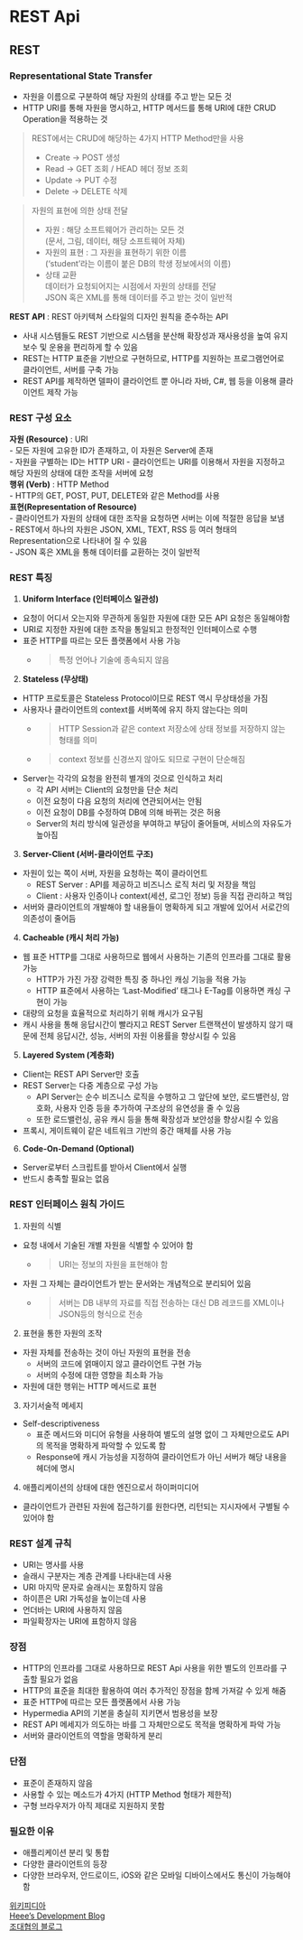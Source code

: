 # REST Api  
  
## REST    
### Representational State Transfer  
- 자원을 이름으로 구분하여 해당 자원의 상태를 주고 받는 모든 것  
- HTTP URI를 통해 자원을 명시하고, HTTP 메서드를 통해 URI에 대한 CRUD Operation을 적용하는 것  
  
>REST에서는 CRUD에 해당하는 4가지 HTTP Method만을 사용  
> - Create -> POST 생성  
> - Read -> GET 조회 / HEAD 헤더 정보 조회  
> - Update -> PUT 수정  
> - Delete -> DELETE 삭제  
  
>자원의 표현에 의한 상태 전달  
>	- 자원 : 해당 소프트웨어가 관리하는 모든 것  
>		(문서, 그림, 데이터, 해당 소프트웨어 자체)  
>	- 자원의 표현 : 그 자원을 표현하기 위한 이름  
>		(‘student’라는 이름이 붙은 DB의 학생 정보에서의 이름)  
>	- 상태 교환  
>		데이터가 요청되어지는 시점에서 자원의 상태를 전달  
>		JSON 혹은 XML를 통해 데이터를 주고 받는 것이 일반적  
  
**REST API** : REST 아키텍쳐 스타일의 디자인 원칙을 준수하는 API  
- 사내 시스템들도 REST 기반으로 시스템을 분산해 확장성과 재사용성을 높여 유지보수 및 운용을 편리하게 할 수 있음  
- REST는 HTTP 표준을 기반으로 구현하므로, HTTP를 지원하는 프로그램언어로 클라이언트, 서버를 구축 가능  
- REST API를 제작하면 델파이 클라이언트 뿐 아니라 자바, C#, 웹 등을 이용해 클라이언트 제작 가능  
  
### REST 구성 요소  
**자원 (Resource)** : URI  
	- 모든 자원에 고유한 ID가 존재하고, 이 자원은 Server에 존재  
	- 자원을 구별하는 ID는 HTTP URI	- 클라이언트는 URI를 이용해서 자원을 지정하고 해당 자원의 상태에 대한 조작을 서버에 요청  
**행위 (Verb)** : HTTP Method  
	- HTTP의 GET, POST, PUT, DELETE와 같은 Method를 사용  
**표현(Representation of Resource)**  
	- 클라이언트가 자원의 상태에 대한 조작을 요청하면 서버는 이에 적절한 응답을 보냄  
	- REST에서 하나의 자원은 JSON, XML, TEXT, RSS 등 여러 형태의 Representation으로 나타내어 질 수 있음  
	- JSON 혹은 XML을 통해 데이터를 교환하는 것이 일반적  
  
### REST 특징  
1. **Uniform Interface (인터페이스 일관성)**  
- 요청이 어디서 오는지와 무관하게 동일한 자원에 대한 모든 API 요청은 동일해야함  
- URI로 지정한 자원에 대한 조작을 통일되고 한정적인 인터페이스로 수행  
- 표준 HTTP를 따르는 모든 플랫폼에서 사용 가능  
    - > 특정 언어나 기술에 종속되지 않음  
2. **Stateless (무상태)**  
- HTTP 프로토콜은 Stateless Protocol이므로 REST 역시 무상태성을 가짐  
- 사용자나 클라이언트의 context를 서버쪽에 유지 하지 않는다는 의미  
    - > HTTP Session과 같은 context 저장소에 상태 정보를 저장하지 않는 형태를 의미  
    - > context 정보를 신경쓰지 않아도 되므로 구현이 단순해짐  
- Server는 각각의 요청을 완전히 별개의 것으로 인식하고 처리  
    - 각 API 서버는 Client의 요청만을 단순 처리  
    - 이전 요청이 다음 요청의 처리에 연관되어서는 안됨  
    - 이전 요청이 DB를 수정하여 DB에 의해 바뀌는 것은 허용  
    - Server의 처리 방식에 일관성을 부여하고 부담이 줄어들며, 서비스의 자유도가 높아짐  
3. **Server-Client (서버-클라이언트 구조)**  
- 자원이 있는 쪽이 서버, 자원을 요청하는 쪽이 클라이언트  
    - REST Server : API를 제공하고 비즈니스 로직 처리 및 저장을 책임  
    - Client : 사용자 인증이나 context(세션, 로그인 정보) 등을 직접 관리하고 책임  
- 서버와 클라이언트의 개발해야 할 내용들이 명확하게 되고 개발에 있어서 서로간의 의존성이 줄어듬  
4. **Cacheable (캐시 처리 가능)**  
- 웹 표준 HTTP를 그대로 사용하므로 웹에서 사용하는 기존의 인프라를 그대로 활용 가능  
    - HTTP가 가진 가장 강력한 특징 중 하나인 캐싱 기능을 적용 가능  
    - HTTP 표준에서 사용하는 ‘Last-Modified’ 태그나 E-Tag를 이용하면 캐싱 구현이 가능  
- 대량의 요청을 효율적으로 처리하기 위해 캐시가 요구됨  
- 캐시 사용을 통해 응답시간이 빨라지고 REST Server 트랜잭션이 발생하지 않기 때문에 전체 응답시간, 성능, 서버의 자원 이용률을 향상시킬 수 있음  
5. **Layered System (계층화)**  
- Client는 REST API Server만 호출  
- REST Server는 다중 계층으로 구성 가능  
    - API Server는 순수 비즈니스 로직을 수행하고 그 앞단에 보안, 로드밸런싱, 암호화, 사용자 인증 등을 추가하여 구조상의 유연성을 줄 수 있음  
    - 또한 로드밸런싱, 공유 캐시 등을 통해 확장성과 보안성을 향상시킬 수 있음  
- 프록시, 게이트웨이 같은 네트워크 기반의 중간 매체를 사용 가능  
6. **Code-On-Demand (Optional)**  
- Server로부터 스크립트를 받아서 Client에서 실행  
- 반드시 충족할 필요는 없음  
  
  
### REST 인터페이스 원칙 가이드  
1. 자원의 식별  
- 요청 내에서 기술된 개별 자원을 식별할 수 있어야 함  
    - > URI는 정보의 자원을 표현해야 함  
- 자원 그 자체는 클라이언트가 받는 문서와는 개념적으로 분리되어 있음  
    - > 서버는 DB 내부의 자료를 직접 전송하는 대신 DB 레코드를 XML이나 JSON등의 형식으로 전송  
2. 표현을 통한 자원의 조작  
- 자원 자체를 전송하는 것이 아닌 자원의 표현을 전송  
    - 서버의 코드에 얽매이지 않고 클라이언트 구현 가능  
    - 서버의 수정에 대한 영향을 최소화 가능  
- 자원에 대한 행위는 HTTP 메서드로 표현  
3. 자기서술적 메세지  
- Self-descriptiveness  
    - 표준 메서드와 미디어 유형을 사용하여 별도의 설명 없이 그 자체만으로도 API의 목적을 명확하게 파악할 수 있도록 함  
    - Response에 캐시 가능성을 지정하여 클라이언트가 아닌 서버가 해당 내용을 헤더에 명시  
4. 애플리케이션의 상태에 대한 엔진으로서 하이퍼미디어  
- 클라이언트가 관련된 자원에 접근하기를 원한다면, 리턴되는 지시자에서 구별될 수 있어야 함  
  
### REST 설계 규칙  
- URI는 명사를 사용  
- 슬래시 구분자는 계층 관계를 나타내는데 사용  
- URI 마지막 문자로 슬래시는 포함하지 않음  
- 하이픈은 URI 가독성을 높이는데 사용    
- 언더바는 URI에 사용하지 않음  
- 파일확장자는 URI에 표함하지 않음  
  
### 장점  
- HTTP의 인프라를 그대로 사용하므로 REST Api 사용을 위한 별도의 인프라를 구출할 필요가 없음  
- HTTP의 표준을 최대한 활용하여 여러 추가적인 장점을 함께 가져갈 수 있게 해줌  
- 표준 HTTP에 따르는 모든 플랫폼에서 사용 가능  
- Hypermedia API의 기본을 충실히 지키면서 범용성을 보장  
- REST API 메세지가 의도하는 바를 그 자체만으로도 목적을 명확하게 파악 가능  
- 서버와 클라이언트의 역할을 명확하게 분리  
  
### 단점  
- 표준이 존재하지 않음  
- 사용할 수 있는 메소드가 4가지 (HTTP Method 형태가 제한적)  
- 구형 브라우저가 아직 제대로 지원하지 못함  
  
### 필요한 이유    
- 애플리케이션 분리 및 통합  
- 다양한 클라이언트의 등장  
- 다양한 브라우저, 안드로이드, iOS와 같은 모바일 디바이스에서도 통신이 가능해야 함  
  
[위키피디아](https://ko.wikipedia.org/wiki/REST)  
[Heee’s Development Blog](https://gmlwjd9405.github.io/2018/09/21/rest-and-restful.html)  
[조대협의 블로그](https://bcho.tistory.com/953 )  












